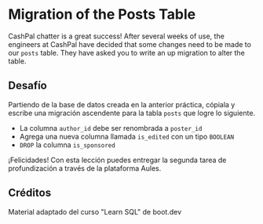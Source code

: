 # Migration of the Posts Table

CashPal chatter is a great success! After several weeks of use, the engineers at CashPal have decided that some changes need to be made to our `posts` table. They have asked you to write an up migration to alter the table.

## Desafío

Partiendo de la base de datos creada en la anterior práctica, cópiala y escribe una migración ascendente para la tabla `posts` que logre lo siguiente.

- La columna `author_id` debe ser renombrada a `poster_id`
- Agrega una nueva columna llamada `is_edited` con un tipo `BOOLEAN`
- `DROP` la columna `is_sponsored`

¡Felicidades! Con esta lección puedes entregar la segunda tarea de profundización a través de la plataforma Aules.

## Créditos

Material adaptado del curso "Learn SQL" de boot.dev
